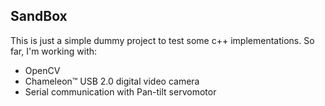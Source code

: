 ## SandBox

This is just a simple dummy project to test some c++ implementations. So far, I'm working with:

- OpenCV 
- Chameleon™ USB 2.0 digital video camera
- Serial communication with Pan-tilt servomotor

